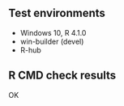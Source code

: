 ## Test environments

* Windows 10, R 4.1.0
* win-builder (devel)
* R-hub

## R CMD check results

OK
